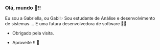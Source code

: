 ###  Olá, mundo 👋!! 
 Eu sou a Gabriella, ou Gabi✨
 Sou estudante de Análise e desenvolvimento de sistemas
… E uma futura desenvolvedora de software 👩‍💻
 
- Obrigado pela visita.
 
- Aproveite !! 🤖
